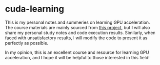 # cuda-learning
This is my personal notes and summeries on learning GPU acceleration. The course materials are mainly sourced from [this project](https://github.com/gpu-mode/lectures), but I will also share my personal study notes and code execution results. Similarly, when faced with unsatisfactory results, I will modify the code to present it as perfectly as possible.

In my opinion, this is an excellent course and resource for learning GPU acceleration, and I hope it will be helpful to those interested in this field!
